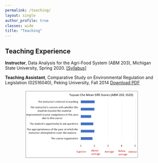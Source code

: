 ```yaml
---
permalink: /teaching/
layout: single
author_profile: true
classes: wide
title: "Teaching"
---
```


## Teaching Experience

<b>Instructor</b>, Data Analysis for the Agri-Food System (ABM 203), Michigan State University, Spring 2020. <a href="/assets/teaching/Syllabus_ABM203_Spring_2020.pdf">[Syllabus]</a>

<b>Teaching Assistant</b>, Comparative Study on Environmental Regulation and Legislation (02516040), Peking University, Fall 2014 <a href="/assets/CV/CV_Che_08_2023.pdf">Download PDF</a>

<p align="center">
  <img src="/assets/teaching/Teaching_Evaluation.png" width="75%"/>
<br>
</p>
